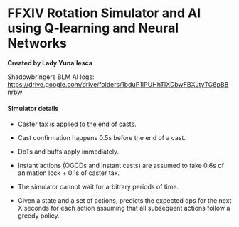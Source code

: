 # FFXIV Rotation Simulator and AI using Q-learning and Neural Networks

**Created by Lady Yuna'lesca**

Shadowbringers BLM AI logs: https://drive.google.com/drive/folders/1bduP1IPUHhTlXDbwFBXJtyTG6pBBnrbw

#### Simulator details 

- Caster tax is applied to the end of casts. 

- Cast confirmation happens 0.5s before the end of a cast. 

- DoTs and buffs apply immediately.

- Instant actions (OGCDs and instant casts) are assumed to take 0.6s of animation lock + 0.1s of caster tax.

- The simulator cannot wait for arbitrary periods of time.

- Given a state and a set of actions, predicts the expected dps for the next X seconds for each action assuming that all subsequent actions follow a greedy policy.
